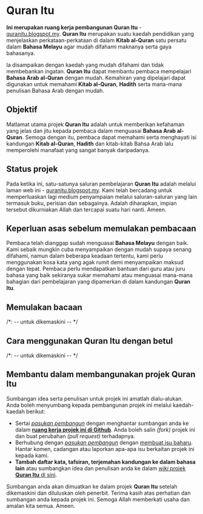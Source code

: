 # Quran Itu
**Ini merupakan ruang kerja pembangunan Quran Itu** - [quranitu.blogspot.my](https://quranitu.blogspot.my). **Quran Itu** merupakan suatu kaedah pendidikan yang menjelaskan perkataan-perkataan di dalam **Kitab al-Quran** satu persatu dalam **Bahasa Melayu** agar mudah difahami maknanya serta gaya bahasanya.

Ia disampaikan dengan kaedah yang mudah difahami dan tidak membebankan ingatan. **Quran Itu** dapat membantu pembaca mempelajari **Bahasa Arab al-Quran** dengan mudah. Kemahiran yang dipelajari dapat digunakan untuk memahami **Kitab al-Quran**, **Hadith** serta mana-mana penulisan Bahasa Arab dengan mudah.

## Objektif
Matlamat utama projek **Quran Itu** adalah untuk memberikan kefahaman yang jelas dan jitu kepada pembaca dalam menguasai **Bahasa Arab al-Quran**. Semoga dengan itu, pembaca dapat memahami serta menghayati isi kandungan **Kitab al-Quran**, **Hadith** dan kitab-kitab Bahsa Arab lalu memperolehi manafaat yang sangat banyak daripadanya.

## Status projek
Pada ketika ini, satu-satunya saluran pembelajaran **Quran Itu** adalah melalui laman web ini - [quranitu.blogspot.my](https://quranitu.blogspot.my). Kami telah bercadang untuk memperluaskan lagi medium penyampaian melalui saluran-saluran yang lain termasuk buku, perisian dan sebagainya. Adalah diharapkan, impian tersebut dikurniakan Allah dan tercapai suatu hari nanti. Ameen.

## Keperluan asas sebelum memulakan pembacaan
Pembaca telah dianggap sudah menguasai **Bahasa Melayu** dengan baik. Kami sebaik mungkin cuba menyampaikan dengan mudah supaya senang difahami, namun dalam beberapa keadaan tertentu, kami perlu menggunakan kosa kata yang agak rumit demi menyampaikan maksud dengan tepat. Pembaca perlu mendapatkan bantuan dari guru atau juru bahasa yang baik sekiranya sukar memahami atau menguasai mana-mana bahagian dari pembelajaran yang dipamerkan di dalam kandungan **Quran Itu**.

## Memulakan bacaan
/*:
-- untuk dikemaskini --
 */
 
## Cara menggunakan Quran Itu dengan betul
/*:
-- untuk dikemaskini --
 */
 
## Membantu dalam membangunakan projek Quran Itu
Sumbangan idea serta penulisan untuk projek ini amatlah dialu-alukan. Anda boleh menyumbang kepada pembangunan projek ini melalui kaedah-kaedah berikut:

- Sertai [*pasukan pembangun*](https://github.com/nikahmadz/Quran-Itu/graphs/contributors) dengan menghantar sumbangan anda ke dalam [**ruang kerja projek ini di Github**](https://github.com/nikahmadz/Quran-Itu). Anda boleh salin *(fork)* projek ini dan buat perubahan *(pull request)* terhadapnya.
- Berhubung dengan [*pasukan pembangun*](https://github.com/nikahmadz/Quran-Itu/graphs/contributors) dengan [membuat isu baharu](https://github.com/nikahmadz/Quran-Itu/issues). Hantar komen, cadangan atau laporkan apa-apa isu berkaitan projek ini kepada kami.
- **Tambah daftar kata, tafsiran, terjemahan kandungan ke dalam bahasa lain** atau sumbangkan idea dan penulisan anda ke dalam [*wiki* projek **Quran Itu** di sini](https://github.com/nikahmadz/Quran-Itu/wiki).

Sumbangan anda akan dimuatkan ke dalam projek **Quran Itu** setelah dikemaskini dan diluluskan oleh penerbit. Terima kasih atas perhatian dan sumbangan anda kepada projek ini. Semoga Allah memberkati usaha dan amalan kita semua. Ameen.
